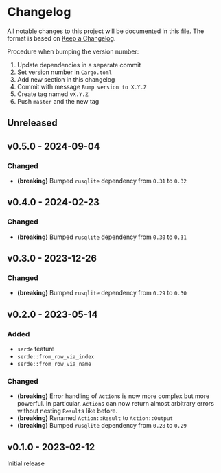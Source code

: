 # Changelog

All notable changes to this project will be documented in this file.
The format is based on [Keep a Changelog](https://keepachangelog.com/en/1.0.0/).

Procedure when bumping the version number:

1. Update dependencies in a separate commit
2. Set version number in `Cargo.toml`
3. Add new section in this changelog
4. Commit with message `Bump version to X.Y.Z`
5. Create tag named `vX.Y.Z`
6. Push `master` and the new tag

## Unreleased

## v0.5.0 - 2024-09-04

### Changed

- **(breaking)** Bumped `rusqlite` dependency from `0.31` to `0.32`

## v0.4.0 - 2024-02-23

### Changed

- **(breaking)** Bumped `rusqlite` dependency from `0.30` to `0.31`

## v0.3.0 - 2023-12-26

### Changed

- **(breaking)** Bumped `rusqlite` dependency from `0.29` to `0.30`

## v0.2.0 - 2023-05-14

### Added

- `serde` feature
- `serde::from_row_via_index`
- `serde::from_row_via_name`

### Changed

- **(breaking)**
  Error handling of `Action`s is now more complex but more powerful. In
  particular, `Action`s can now return almost arbitrary errors without nesting
  `Result`s like before.
- **(breaking)** Renamed `Action::Result` to `Action::Output`
- **(breaking)** Bumped `rusqlite` dependency from `0.28` to `0.29`

## v0.1.0 - 2023-02-12

Initial release

